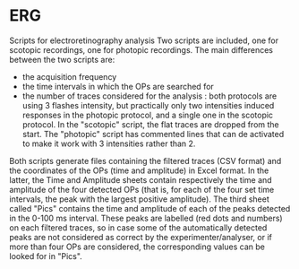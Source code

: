 # ERG
Scripts for electroretinography analysis
Two scripts are included, one for scotopic recordings, one for photopic recordings.
The main differences between the two scripts are:
- the acquisition frequency
- the time intervals in which the OPs are searched for
- the number of traces considered for the analysis : both protocols are using 3 flashes intensity, but practically only two intensities induced responses in the photopic protocol, and a single one in the scotopic protocol. In the "scotopic" script, the flat traces are dropped from the start. The "photopic" script has commented lines that can de activated to make it work with 3 intensities rather than 2.

Both scripts generate files containing the filtered traces (CSV format) and the coordinates of the OPs (time and amplitude) in Excel format. In the latter, the Time and Amplitude sheets contain respectively the time and amplitude of the four detected OPs (that is, for each of the four set time intervals, the peak with the largest positive amplitude). The third sheet called "Pics" contains the time and amplitude of each of the peaks detected in the 0-100 ms interval.
These peaks are labelled (red dots and numbers) on each filtered traces, so in case some of the automatically detected peaks are not considered as correct by the experimenter/analyser, or if more than four OPs are considered, the corresponding values can be looked for in "Pics". 
